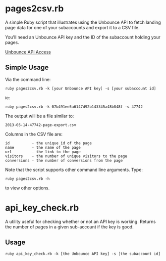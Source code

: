 # pages2csv.rb

A simple Ruby script that illustrates using the Unbounce API to fetch
landing page data for one of your subaccounts and export it to a CSV file.

You'll need an Unbounce API key and the ID of the subaccount
holding your pages.

[Unbounce API Access](https://api.unbounce.com/doc/requesting_access)

## Simple Usage

Via the command line:

    ruby pages2csv.rb -k [your Unbounce API key] -s [your subaccount id]

ie:

    ruby pages2csv.rb -k 07b491ee5a6147d92b143345a48b848f -s 47742

The output will be a file similar to:

    2013-05-14-47742-page-export.csv

Columns in the CSV file are:

    id          - the unique id of the page
    name        - the name of the page
    url         - the link to the page
    visitors    - the number of unique visitors to the page
    conversions - the number of conversions from the page

Note that the script supports other command line arguments. Type:

    ruby pages2csv.rb -h

to view other options.


# api_key_check.rb

A utility useful for checking whether or not an API key is working.
Returns the number of pages in a given sub-account if the key is good.

## Usage

    ruby api_key_check.rb -k [the Unbounce API key] -s [the subaccount id]


